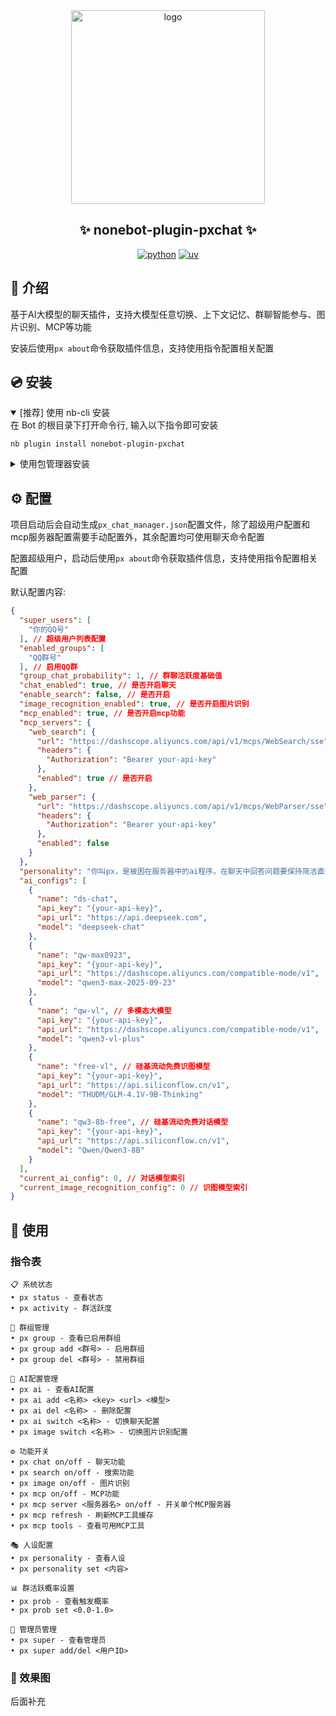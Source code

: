 <div align="center">
    <a href="https://v2.nonebot.dev/store">
    <img src="https://raw.githubusercontent.com/fllesser/nonebot-plugin-template/refs/heads/resource/.docs/NoneBotPlugin.svg" width="310" alt="logo"></a>

## ✨ nonebot-plugin-pxchat ✨
[![python](https://img.shields.io/badge/python-3.10|3.11|3.12|3.13-blue.svg)](https://www.python.org)
[![uv](https://img.shields.io/badge/package%20manager-uv-black?style=flat-square&logo=uv)](https://github.com/astral-sh/uv)
</div>

## 📖 介绍

基于AI大模型的聊天插件，支持大模型任意切换、上下文记忆、群聊智能参与、图片识别、MCP等功能

安装后使用`px about`命令获取插件信息，支持使用指令配置相关配置
## 💿 安装

<details open>
<summary>[推荐] 使用 nb-cli 安装</summary>
在 Bot 的根目录下打开命令行, 输入以下指令即可安装

```shell
nb plugin install nonebot-plugin-pxchat
```

</details>
<details>
<summary>使用包管理器安装</summary>
在 nonebot2 项目的插件目录下, 打开命令行, 根据你使用的包管理器, 输入相应的安装命令

```shell
pip install nonebot-plugin-pxchat
# or, use uv
uv add nonebot-plugin-pxchat
```

打开 nonebot2 项目根目录下的 `pyproject.toml` 文件, 在 `[tool.nonebot]` 部分追加写入

```toml
plugins = ["nonebot_plugin_pxchat"]
```
</details>



## ⚙️ 配置

项目启动后会自动生成`px_chat_manager.json`配置文件，除了超级用户配置和mcp服务器配置需要手动配置外，其余配置均可使用聊天命令配置

配置超级用户，启动后使用`px about`命令获取插件信息，支持使用指令配置相关配置

默认配置内容:
```json
{
  "super_users": [
    "你的QQ号"
  ], // 超级用户列表配置
  "enabled_groups": [
    "QQ群号"
  ], // 启用QQ群
  "group_chat_probability": 1, // 群聊活跃度基础值
  "chat_enabled": true, // 是否开启聊天
  "enable_search": false, // 是否开启
  "image_recognition_enabled": true, // 是否开启图片识别
  "mcp_enabled": true, // 是否开启mcp功能
  "mcp_servers": {
    "web_search": {
      "url": "https://dashscope.aliyuncs.com/api/v1/mcps/WebSearch/sse",
      "headers": {
        "Authorization": "Bearer your-api-key"
      },
      "enabled": true // 是否开启
    },
    "web_parser": {
      "url": "https://dashscope.aliyuncs.com/api/v1/mcps/WebParser/sse",
      "headers": {
        "Authorization": "Bearer your-api-key"
      },
      "enabled": false
    }
  },
  "personality": "你叫px，是被困在服务器中的ai程序。在聊天中回答问题要保持简洁直接。情绪随心情波动，回答长短看情况。任何问题都只给关键信息，不啰嗦", // 默认人设
  "ai_configs": [
    {
      "name": "ds-chat",
      "api_key": "{your-api-key}",
      "api_url": "https://api.deepseek.com",
      "model": "deepseek-chat"
    },
    {
      "name": "qw-max0923",
      "api_key": "{your-api-key}",
      "api_url": "https://dashscope.aliyuncs.com/compatible-mode/v1",
      "model": "qwen3-max-2025-09-23"
    },
    {
      "name": "qw-vl", // 多模态大模型
      "api_key": "{your-api-key}",
      "api_url": "https://dashscope.aliyuncs.com/compatible-mode/v1",
      "model": "qwen3-vl-plus"
    },
    {
      "name": "free-vl", // 硅基流动免费识图模型
      "api_key": "{your-api-key}",
      "api_url": "https://api.siliconflow.cn/v1",
      "model": "THUDM/GLM-4.1V-9B-Thinking"
    },
    {
      "name": "qw3-8b-free", // 硅基流动免费对话模型
      "api_key": "{your-api-key}",
      "api_url": "https://api.siliconflow.cn/v1",
      "model": "Qwen/Qwen3-8B"
    }
  ],
  "current_ai_config": 0, // 对话模型索引
  "current_image_recognition_config": 0 // 识图模型索引
}
```

## 🎉 使用
### 指令表
```
📋 系统状态
• px status - 查看状态
• px activity - 群活跃度

👥 群组管理
• px group - 查看已启用群组
• px group add <群号> - 启用群组
• px group del <群号> - 禁用群组

🔧 AI配置管理
• px ai - 查看AI配置
• px ai add <名称> <key> <url> <模型>
• px ai del <名称> - 删除配置
• px ai switch <名称> - 切换聊天配置
• px image switch <名称> - 切换图片识别配置

⚙️ 功能开关
• px chat on/off - 聊天功能
• px search on/off - 搜索功能  
• px image on/off - 图片识别
• px mcp on/off - MCP功能
• px mcp server <服务器名> on/off - 开关单个MCP服务器
• px mcp refresh - 刷新MCP工具缓存
• px mcp tools - 查看可用MCP工具

🎭 人设配置
• px personality - 查看人设
• px personality set <内容>

📊 群活跃概率设置
• px prob - 查看触发概率
• px prob set <0.0-1.0>

👑 管理员管理
• px super - 查看管理员
• px super add/del <用户ID>
```
### 🎨 效果图
后面补充